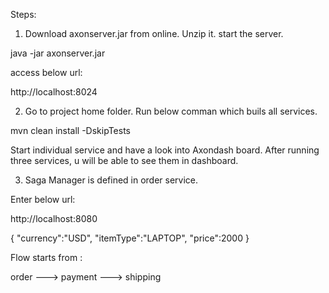 Steps:


1) Download axonserver.jar from online. Unzip it. start the server.

java -jar axonserver.jar

access below url:

http://localhost:8024

2) Go to project home folder. Run below comman which buils all services.

mvn clean install -DskipTests

Start individual service and have a look into Axondash board. After running three services, u will be able to see them in dashboard.


3) Saga Manager is defined in order service.


Enter below url:

http://localhost:8080

{
"currency":"USD",
"itemType":"LAPTOP",
"price":2000
}


Flow starts from :

order ---> payment ---> shipping
